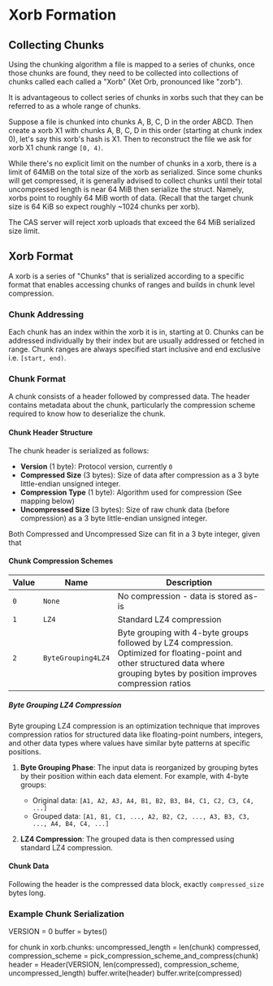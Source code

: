 # Xorb Formation

## Collecting Chunks

Using the chunking algorithm a file is mapped to a series of chunks, once those chunks are found, they need to be collected into collections of chunks called each called a "Xorb" (Xet Orb, pronounced like "zorb").

It is advantageous to collect series of chunks in xorbs such that they can be referred to as a whole range of chunks.

Suppose a file is chunked into chunks A, B, C, D in the order ABCD. Then create a xorb X1 with chunks A, B, C, D in this order (starting at chunk index 0), let's say this xorb's hash is X1. Then to reconstruct the file we ask for xorb X1 chunk range `[0, 4)`.

While there's no explicit limit on the number of chunks in a xorb, there is a limit of 64MiB on the total size of the xorb as serialized. Since some chunks will get compressed, it is generally advised to collect chunks until their total uncompressed length is near 64 MiB then serialize the struct. Namely, xorbs point to roughly 64 MiB worth of data. (Recall that the target chunk size is 64 KiB so expect roughly ~1024 chunks per xorb).

The CAS server will reject xorb uploads that exceed the 64 MiB serialized size limit.

## Xorb Format

A xorb is a series of "Chunks" that is serialized according to a specific format that enables accessing chunks of ranges and builds in chunk level compression.

### Chunk Addressing

Each chunk has an index within the xorb it is in, starting at 0. Chunks can be addressed individually by their index but are usually addressed or fetched in range. Chunk ranges are always specified start inclusive and end exclusive i.e. `[start, end)`.

### Chunk Format

A chunk consists of a header followed by compressed data. The header contains metadata about the chunk, particularly the compression scheme required to know how to deserialize the chunk.

#### Chunk Header Structure

The chunk header is serialized as follows:

- **Version** (1 byte): Protocol version, currently `0`
- **Compressed Size** (3 bytes): Size of data after compression as a 3 byte little-endian unsigned integer.
- **Compression Type** (1 byte): Algorithm used for compression (See mapping below)
- **Uncompressed Size** (3 bytes): Size of raw chunk data (before compression) as a 3 byte little-endian unsigned integer.

Both Compressed and Uncompressed Size can fit in a 3 byte integer, given that 

#### Chunk Compression Schemes

| Value | Name | Description |
|-------|------|-------------|
| `0` | `None` | No compression - data is stored as-is |
| `1` | `LZ4` | Standard LZ4 compression |
| `2` | `ByteGrouping4LZ4` | Byte grouping with 4-byte groups followed by LZ4 compression. Optimized for floating-point and other structured data where grouping bytes by position improves compression ratios |

##### Byte Grouping LZ4 Compression

Byte grouping LZ4 compression is an optimization technique that improves compression ratios for structured data like floating-point numbers, integers, and other data types where values have similar byte patterns at specific positions.

1. **Byte Grouping Phase**: The input data is reorganized by grouping bytes by their position within each data element. For example, with 4-byte groups:
   - Original data: `[A1, A2, A3, A4, B1, B2, B3, B4, C1, C2, C3, C4, ...]`
   - Grouped data: `[A1, B1, C1, ..., A2, B2, C2, ..., A3, B3, C3, ..., A4, B4, C4, ...]`

2. **LZ4 Compression**: The grouped data is then compressed using standard LZ4 compression.

#### Chunk Data

Following the header is the compressed data block, exactly `compressed_size` bytes long.

### Example Chunk Serialization

VERSION = 0
buffer = bytes()

for chunk in xorb.chunks:
    uncompressed_length = len(chunk)
    compressed, compression_scheme = pick_compression_scheme_and_compress(chunk)
    header = Header(VERSION, len(compressed), compression_scheme, uncompressed_length)
    buffer.write(header)
    buffer.write(compressed)
